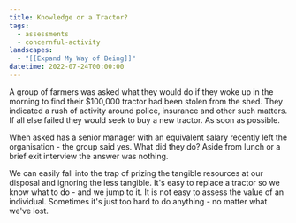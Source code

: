 ```yaml
---
title: Knowledge or a Tractor?
tags:
  - assessments
  - concernful-activity
landscapes:
  - "[[Expand My Way of Being]]"
datetime: 2022-07-24T00:00:00
---
```

A group of farmers was asked what they would do if they woke up in the morning to find their $100,000 tractor had been stolen from the shed. They indicated a rush of activity around police, insurance and other such matters. If all else failed they would seek to buy a new tractor. As soon as possible.

When asked has a senior manager with an equivalent salary recently left the organisation - the group said yes. What did they do? Aside from lunch or a brief exit interview the answer was nothing.

We can easily fall into the trap of prizing the tangible resources at our disposal and ignoring the less tangible. It's easy to replace a tractor so we know what to do - and we jump to it. It is not easy to assess the value of an individual. Sometimes it's just too hard to do anything - no matter what we've lost.